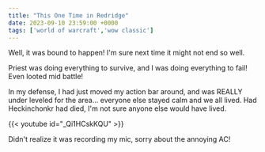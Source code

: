 ```yaml
---
title: "This One Time in Redridge"
date: 2023-09-10 23:59:00 +0000
tags: ['world of warcraft','wow classic']
---
```

Well, it was bound to happen!  I'm sure next time it might not end so well.

Priest was doing everything to survive, and I was doing everything to fail! Even looted mid battle!

In my defense, I had just moved my action bar around, and was REALLY under leveled for the area...  everyone else stayed calm and we all lived.  Had Heckinchonkr had died, I'm not sure anyone else would have lived. 

{{< youtube id="_Qi1HCskKQU" >}}

Didn't realize it was recording my mic, sorry about the annoying AC!